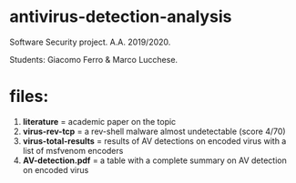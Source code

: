 # antivirus-detection-analysis
Software Security project. A.A. 2019/2020. 

Students:
Giacomo Ferro & Marco Lucchese.

# files:
1) **literature** = academic paper on the topic
2) **virus-rev-tcp** = a rev-shell malware almost undetectable (score 4/70)
3) **virus-total-results** = results of AV detections on encoded virus with a list of msfvenom encoders
4) **AV-detection.pdf** = a table with a complete summary on AV detection on encoded virus
